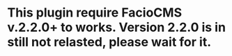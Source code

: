 # This plugin require FacioCMS v.2.2.0+ to works. Version 2.2.0 is in still not relasted, please wait for it.
